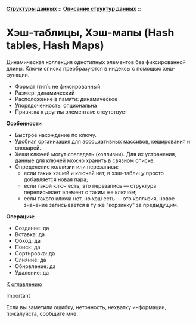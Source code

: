 **[Структуры данных](../../README.md#data-structures) ::** 
**[Описание структур данных](../../README.md#data-structures-descriptions) ::**
# Хэш-таблицы, Хэш-мапы (Hash tables, Hash Maps)

Динамическая коллекция однотипных элементов без фиксированной длины. Ключи списка преобразуются в индексы с помощью хеш-функции.

- Формат (тип): не фиксированный
- Размер: динамический
- Расположение в памяти: динамическое
- Упорядоченность: опциональна
- Привязка к другим элементам: отсутствует

**Особенности**
- Быстрое нахождение по ключу.
- Удобная организация для ассоциативных массивов, кеширования и словарей.
- Хеши ключей могут совпадать (коллизии). Для их устранения, данные для ключей можно хранить в связном списке.
- Определение коллизии или перезаписи:
  - если таких хэшей и ключей нет, в хэш-таблицу просто добавляется новая пара;
  - если такой ключ есть, это перезапись — структура переписывает элемент с таким же ключом;
  - если такого ключа нет, но хэш есть — это коллизия, новое значение записывается в ту же "корзинку" за предыдущим.

**Операции:**
- Создание: да
- Вставка: да
- Обход: да
- Поиск: да
- Сортировка: да
- Слияние: да
- Обновление: да
- Удаление: да

[К оглавлению](../../README.md#data-structures-descriptions)

> [!IMPORTANT]
> Если вы заметили ошибку, неточность, нехватку информации, пожалуйста, сообщите мне.
